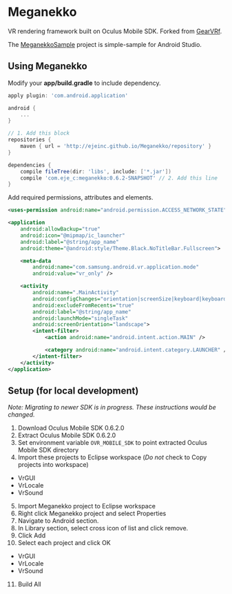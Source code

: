 # Meganekko

VR rendering framework built on Oculus Mobile SDK. Forked from [GearVRf](http://www.gearvrf.org/).

The [MeganekkoSample](https://github.com/ejeinc/MeganekkoSample) project is simple-sample for Android Studio.

## Using Meganekko

Modify your **app/build.gradle** to include dependency.

```gradle
apply plugin: 'com.android.application'

android {
    ...
}

// 1. Add this block
repositories {
    maven { url = 'http://ejeinc.github.io/Meganekko/repository' }
}

dependencies {
    compile fileTree(dir: 'libs', include: ['*.jar'])
    compile 'com.eje_c:meganekko:0.6.2-SNAPSHOT' // 2. Add this line
}
```

Add required permissions, attributes and elements.

```xml
<uses-permission android:name="android.permission.ACCESS_NETWORK_STATE" />
```

```xml
<application
    android:allowBackup="true"
    android:icon="@mipmap/ic_launcher"
    android:label="@string/app_name"
    android:theme="@android:style/Theme.Black.NoTitleBar.Fullscreen">

    <meta-data
        android:name="com.samsung.android.vr.application.mode"
        android:value="vr_only" />

    <activity
        android:name=".MainActivity"
        android:configChanges="orientation|screenSize|keyboard|keyboardHidden"
        android:excludeFromRecents="true"
        android:label="@string/app_name"
        android:launchMode="singleTask"
        android:screenOrientation="landscape">
        <intent-filter>
            <action android:name="android.intent.action.MAIN" />

            <category android:name="android.intent.category.LAUNCHER" />
        </intent-filter>
    </activity>
</application>
```

## Setup (for local development)

*Note: Migrating to newer SDK is in progress. These instructions would be changed.*

1. Download Oculus Mobile SDK 0.6.2.0
2. Extract Oculus Mobile SDK 0.6.2.0
3. Set environment variable `OVR_MOBILE_SDK` to point extracted Oculus Mobile SDK directory
4. Import these projects to Eclipse workspace (*Do not* check to Copy projects into workspace)
  * VrGUI
  * VrLocale
  * VrSound
5. Import Meganekko project to Eclipse workspace
6. Right click Meganekko project and select Properties
7. Navigate to Android section.
8. In Library section, select cross icon of list and click remove.
9. Click Add
10. Select each project and click OK
  * VrGUI
  * VrLocale
  * VrSound
11. Build All
